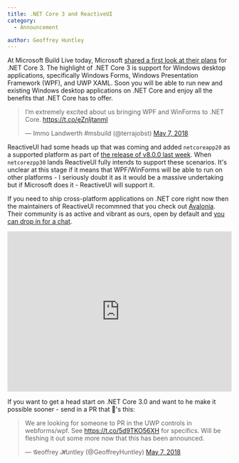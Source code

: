 ```yaml
---
title: .NET Core 3 and ReactiveUI
category: 
  - Announcement

author: Geoffrey Huntley
---
```


At Microsoft Build Live today, Microsoft [shared a first look at their plans](
https://blogs.msdn.microsoft.com/dotnet/2018/05/07/net-core-3-and-support-for-windows-desktop-applications/
) for .NET Core 3. The highlight of .NET Core 3 is support for Windows desktop applications, specifically Windows Forms, Windows Presentation Framework (WPF), and UWP XAML. Soon you will be able to run new and existing Windows desktop applications on .NET Core and enjoy all the benefits that .NET Core has to offer.

<blockquote class="twitter-tweet" data-lang="en"><p lang="en" dir="ltr">I’m extremely excited about us bringing WPF and WinForms to .NET Core. <a href="https://t.co/eZnljtanml">https://t.co/eZnljtanml</a></p>&mdash; Immo Landwerth #msbuild (@terrajobst) <a href="https://twitter.com/terrajobst/status/993601917795221504?ref_src=twsrc%5Etfw">May 7, 2018</a></blockquote>
<script async src="https://platform.twitter.com/widgets.js" charset="utf-8"></script>

ReactiveUI had some heads up that was coming and added `netcoreapp20` as a supported platform as part of [the release of v8.0.0 last week](https://reactiveui.net/blog/2018/05/reactiveui-v8.0.0-released). When `netcorezpp30` lands ReactiveUI fully intends to support these scenarios. It's unclear at this stage if it means that WPF/WinForms will be able to run on other platforms - I seriously doubt it as it would be a massive undertaking but if Microsoft does it - ReactiveUI will support it. 

If you need to ship cross-platform applications on .NET core right now then the maintainers of ReactiveUI recommned that you check out [Avalonia](https://github.com/AvaloniaUI/Avalonia). Their community is as active and vibrant as ours, open by default and [you can drop in for a chat](https://gitter.im/AvaloniaUI/Avalonia).

<iframe width="100%" height="360" src="https://www.youtube.com/embed/wHcB3sGLVYg" frameborder="0" allow="autoplay; encrypted-media" allowfullscreen></iframe>

If you want to get a head start on .NET Core 3.0 and want to he make it possible sooner - send in a PR that 🚢's this:

<blockquote class="twitter-tweet" data-lang="en"><p lang="en" dir="ltr">We are looking for someone to PR in the UWP controls in webforms/wpf. See <a href="https://t.co/5d9TKO56XH">https://t.co/5d9TKO56XH</a> for specifics. Will be fleshing it out some more now that this has been announced.</p>&mdash; 𝓖eoffrey 𝓗untley (@GeoffreyHuntley) <a href="https://twitter.com/GeoffreyHuntley/status/993612918666158080?ref_src=twsrc%5Etfw">May 7, 2018</a></blockquote>
<script async src="https://platform.twitter.com/widgets.js" charset="utf-8"></script>

